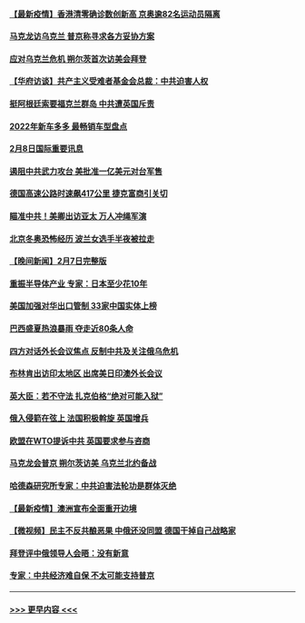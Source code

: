#### [【最新疫情】香港清零确诊数创新高 京奥逾82名运动员隔离](../pages/prog202/a103343049.md?t=02090650) 
#### [马克龙访乌克兰 普京称寻求各方妥协方案](../pages/prog202/a103342954.md?t=02090650) 
#### [应对乌克兰危机 朔尔茨首次访美会拜登](../pages/prog202/a103342947.md?t=02090650) 
#### [【华府访谈】共产主义受难者基金会总裁：中共迫害人权](../pages/prog202/a103342930.md?t=02090650) 
#### [挺阿根廷索要福克兰群岛 中共遭英国斥责](../pages/prog202/a103342790.md?t=02090650) 
#### [2022年新车多多 最畅销车型盘点](../pages/prog202/a103342839.md?t=02090650) 
#### [2月8日国际重要讯息](../pages/prog202/a103342672.md?t=02090650) 
#### [遏阻中共武力攻台 美批准一亿美元对台军售](../pages/prog202/a103342662.md?t=02090650) 
#### [德国高速公路时速飙417公里 捷克富商引关切](../pages/prog202/a103342520.md?t=02090650) 
#### [瞄准中共！美卿出访亚太 万人冲绳军演](../pages/prog202/a103342575.md?t=02090650) 
#### [北京冬奥恐怖经历 波兰女选手半夜被拉走](../pages/prog202/a103342532.md?t=02090650) 
#### [【晚间新闻】2月7日完整版](../pages/prog202/a103342375.md?t=02090650) 
#### [重振半导体产业 专家：日本至少花10年](../pages/prog202/a103342468.md?t=02090650) 
#### [美国加强对华出口管制 33家中国实体上榜](../pages/prog202/a103342431.md?t=02090650) 
#### [巴西盛夏热浪暴雨 夺走近80条人命](../pages/prog202/a103342430.md?t=02090650) 
#### [四方对话外长会议焦点 反制中共及关注俄乌危机](../pages/prog202/a103342397.md?t=02090650) 
#### [布林肯出访印太地区 出席美日印澳外长会议](../pages/prog202/a103342233.md?t=02090650) 
#### [英大臣：若不守法 扎克伯格“绝对可能入狱”](../pages/prog202/a103342189.md?t=02090650) 
#### [俄入侵箭在弦上 法国积极斡旋 英国增兵](../pages/prog202/a103342243.md?t=02090650) 
#### [欧盟在WTO提诉中共 英国要求参与咨商](../pages/prog202/a103342177.md?t=02090650) 
#### [马克龙会普京 朔尔茨访美 乌克兰北约备战](../pages/prog202/a103342009.md?t=02090650) 
#### [哈德森研究所专家：中共迫害法轮功是群体灭绝](../pages/prog202/a103342017.md?t=02090650) 
#### [【最新疫情】澳洲宣布全面重开边境](../pages/prog202/a103341955.md?t=02090650) 
#### [【微视频】民主不反共酿恶果 中俄还没同盟 德国干掉自己战略家](../pages/prog202/a103341888.md?t=02090650) 
#### [拜登评中俄领导人会晤：没有新意](../pages/prog202/a103341792.md?t=02090650) 
#### [专家：中共经济难自保 不太可能支持普京](../pages/prog202/a103341772.md?t=02090650) 

----
#### [ >>> 更早内容 <<< ](../indexes/prog202-earlier.md)
